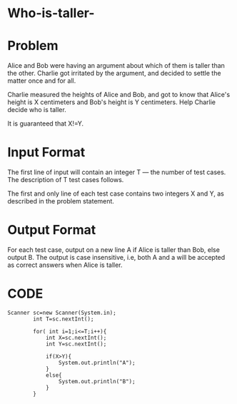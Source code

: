 # Who-is-taller-

# Problem
Alice and Bob were having an argument about which of them is taller than the other. Charlie got irritated by the argument, and decided to settle the matter once and for all.

Charlie measured the heights of Alice and Bob, and got to know that Alice's height is X centimeters and Bob's height is Y centimeters. Help Charlie decide who is taller.

It is guaranteed that X!=Y.

# Input Format

The first line of input will contain an integer T — the number of test cases. The description of T test cases follows.

The first and only line of each test case contains two integers X and Y, as described in the problem statement.

# Output Format

For each test case, output on a new line A if Alice is taller than Bob, else output B. The output is case insensitive, i.e, both A and a will be accepted as correct answers when Alice is taller.

# CODE

    Scanner sc=new Scanner(System.in);
    		int T=sc.nextInt();
    		
    		for( int i=1;i<=T;i++){
    		    int X=sc.nextInt();
    		    int Y=sc.nextInt();
    		    
    		    if(X>Y){
    		        System.out.println("A");
    		    }
    		    else{
    		        System.out.println("B");
    		    }
    		}
